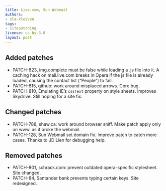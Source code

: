 ```yaml
---
title: Live.com, Sun Webmail
authors:
- ola-kleiven
tags:
- sitepatching
license: cc-by-3.0
layout: post
---
```


## Added patches

- PATCH-823, img.complete must be false while loading a .js file into it. A caching hack on mail.live.com breaks in Opera if the js file is already loaded, causing the contact list (“People”) to fail.
- PATCH-815, github: work around misplaced arrows. Core bug.
- PATCH-810, Emulating IE’s `cssText` property on style sheets. Improves Skydrive. Still hoping for a site fix.

## Changed patches

- PATCH-788, shaw.ca: work around browser sniff. Make patch apply only on www. as it broke the webmail.
- PATCH-128, Sun Webmail set domain fix. Improve patch to catch more cases. Thanks to JD Lien for debugging help.

## Removed patches

- PATCH-801, schrack.com: prevent outdated opera-specific stylesheet. Site changed.
- PATCH-84, Santander bank prevents typing certain keys. Site redesigned.
